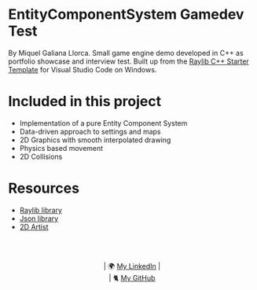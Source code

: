 # EntityComponentSystem Gamedev Test
By Miquel Galiana Llorca.
Small game engine demo developed in C++ as portfolio showcase and interview test.
Built up from the <a href="https://github.com/educ8s/Raylib-CPP-Starter-Template-for-VSCODE-V2">Raylib C++ Starter Template</a> for Visual Studio Code on Windows.

# Included in this project
- Implementation of a pure Entity Component System
- Data-driven approach to settings and maps
- 2D Graphics with smooth interpolated drawing
- Physics based movement
- 2D Collisions

# Resources
- <a href="https://www.raylib.com/index.html">Raylib library</a>
- <a href="https://github.com/nlohmann/json">Json library</a>
- <a href="https://elthen.itch.io/">2D Artist</a>

<br>
<br>
<p align="center">
| 🌍 <a href="https://www.linkedin.com/in/miquelgalianallorca/">My LinkedIn</a> | <br>
| 🐈 <a href="https://github.com/miquelgalianallorca">My GitHub</a>
</p>
